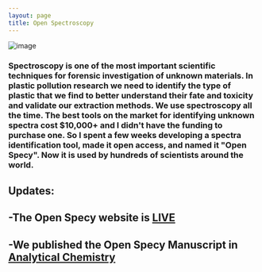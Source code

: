 ```yaml
---
layout: page
title: Open Spectroscopy
---
```


![image](https://user-images.githubusercontent.com/26821843/136644542-40708f4d-a929-4310-8f7a-80befae65761.png)

### Spectroscopy is one of the most important scientific techniques for forensic investigation of unknown materials. In plastic pollution research we need to identify the type of plastic that we find to better understand their fate and toxicity and validate our extraction methods. We use spectroscopy all the time. The best tools on the market for identifying unknown spectra cost $10,000+ and I didn't have the funding to purchase one. So I spent a few weeks developing a spectra identification tool, made it open access, and named it "Open Specy". Now it is used by hundreds of scientists around the world. 

## Updates: 
## -The Open Specy website is [LIVE](https://wincowger.shinyapps.io/spectra/) 
## -We published the Open Specy Manuscript in [Analytical Chemistry](https://pubs.acs.org/doi/10.1021/acs.analchem.1c00123)  
